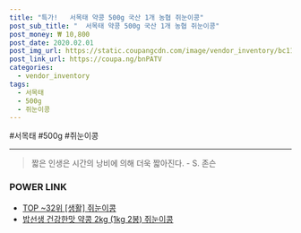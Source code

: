 ```yaml
--- 
title: "특가!   서목태 약콩 500g 국산 1개 농협 쥐눈이콩" 
post_sub_title: "  서목태 약콩 500g 국산 1개 농협 쥐눈이콩" 
post_money: ₩ 10,800 
post_date: 2020.02.01 
post_img_url: https://static.coupangcdn.com/image/vendor_inventory/bc11/1ceba5bb5585fb4c2ec8ad7cfd40503376091a3008e0cca1dbfb5ac40a2d.jpg 
post_link_url: https://coupa.ng/bnPATV 
categories: 
  - vendor_inventory 
tags: 
  - 서목태 
  - 500g 
  - 쥐눈이콩 
--- 
```

  #서목태 #500g #쥐눈이콩 
<hr> 

> 짧은 인생은 시간의 낭비에 의해 더욱 짧아진다. - S. 존슨   


### POWER LINK

* <a href="https://blog.naver.com/an0733/221792145583" target="_blank"> TOP ~32위 [생활] 쥐눈이콩</a>
* <a href="https://blog.naver.com/fasyy4321/221792593633" target="_blank">밥선생 건강한맛 약콩 2kg (1kg 2봉) 쥐눈이콩</a>
